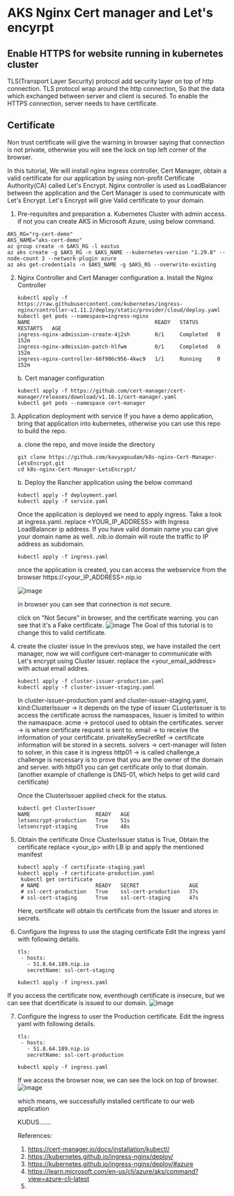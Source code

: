 # AKS Nginx Cert manager and Let's encyrpt

## Enable HTTPS for website running in kubernetes cluster
TLS(Transport Layer Security) protocol add security layer on top of  http connection. TLS protocol wrap around the http connection, So that the data which exchanged between server and client is secured. To enable the HTTPS connection, server needs to have certificate.

## Certificate
Non trust certificate will give the warning in browser saying that connection is not private, otherwise you will see the lock on top left corner of the browser.

In this tutorial, We will install nginx ingress controller, Cert Manager, obtain a valid certificate for our application by using non-profit Certificate Authority(CA) called Let's Encrypt.
Nginx controller is used as LoadBalancer between the application and the Cert Manager is used to communicate with Let's Encrypt. Let's Encrypt will give Valid certificate to your domain.

1. Pre-requisites and preparation
  a. Kubernetes Cluster with admin access. if not you can create AKS in Microsoft Azure, using below command.

```cli
AKS_RG="rg-cert-demo"
AKS_NAME="aks-cert-demo"
az group create -n $AKS_RG -l eastus
az aks create -g $AKS_RG -n $AKS_NAME --kubernetes-version "1.29.8" --node-count 3 --network-plugin azure
az aks get-credentials -n $AKS_NAME -g $AKS_RG --overwrite-existing
```

2.  Nginx Controller and Cert Manager configuration
   a. Install the Nginx Controller
    ```
    kubectl apply -f https://raw.githubusercontent.com/kubernetes/ingress-nginx/controller-v1.11.2/deploy/static/provider/cloud/deploy.yaml
    kubectl get pods --namespace=ingress-nginx
    NAME                                        READY   STATUS      RESTARTS   AGE
    ingress-nginx-admission-create-4j2sh        0/1     Completed   0          152m
    ingress-nginx-admission-patch-hlfwm         0/1     Completed   0          152m
    ingress-nginx-controller-66f986c956-4kwc9   1/1     Running     0          152m
    ```
    b.  Cert manager configuration
    ```
    kubectl apply -f https://github.com/cert-manager/cert-manager/releases/download/v1.16.1/cert-manager.yaml
    kubectl get pods --namespace cert-manager
    ```
3.  Application deployment with service
    If you have a demo application, bring that application into kubernetes, otherwise you can use this repo to build the repo.
    
    a. clone the repo, and move inside the directory

    ```
    git clone https://github.com/kavyagoudam/k8s-nginx-Cert-Manager-LetsEncrypt.git
    cd k8s-nginx-Cert-Manager-LetsEncrypt/
    ```
    b. Deploy the Rancher application using the below command

    ```
    kubectl apply -f deployment.yaml
    kubectl apply -f service.yaml
    ```
    Once the application is deployed we need to apply ingress. Take a look at ingress.yaml. replace <YOUR_IP_ADDRESS> with Ingress LoadBalancer ip address. If you have valid domain name you can give your domain name as well.
    .nib.io domain will route the traffic to IP address as subdomain. 
    
    ```
    kubectl apply -f ingress.yaml
    ```
    once the application is created, you can access the webservice from the browser https://<your_IP_ADDRESS>.nip.io
    
    ![image](https://github.com/user-attachments/assets/0230dd15-0f46-421c-9ca6-bde7a0d86d7c)

    in browser you can see that connection is not secure.
    
    click on "Not Secure" in browser, and the certificate warning. you can see that it's a Fake certificate.
    ![image](https://github.com/user-attachments/assets/78634120-19ad-4980-8516-c1e8b923f44b)
    The Goal of this tutorial is to change this to valid certificate.
    
4.  create the cluster issue
    In the previuos step, we have installed the cert manager, now we will configure cert-manager to communicate with Let's encrypt using Cluster issuer.
    replace the <your_email_address>  with actual email addres.
    ```
    kubectl apply -f cluster-issuer-production.yaml
    kubectl apply -f cluster-issuer-staging.yaml
    ```
    In cluster-issuer-production.yaml and cluster-issuer-staging.yaml,
    kind:ClusterIssuer -> it depends on the type of issuer CLusterIssuer is to access the certificate across the namaspaces, Issuer is limited to within the namaspace.
    acme -> protocol used to obtain the certificates.
    server -> is where certificate request is sent to.
    email -> to receive the information of your certificate.
    privateKeySecretRef -> certificate information will be stored in a secrets.
    solvers -> cert-manager will listen to solver, in this case it is ingress
    http01 -> is called challenge,a challenge is necessary is to prove that you are the owner of the domain and server. with http01 you can get certificate only to that domain.
    (another example of challenge is DNS-01, which helps to get wild card certificate)

    Once the ClusterIssuer applied check for the status.
    ```
    kubectl get ClusterIssuer
    NAME                     READY   AGE
    letsencrypt-production   True    51s
    letsencrypt-staging      True    48s
    ```
5. Obtain the certificate
   Once ClusterIssuer status is True, Obtain the certificate
   replace <your_ip> with LB ip and apply the mentioned manifest
   ```
   kubectl apply -f certificate-staging.yaml
   kubectl apply -f certificate-production.yaml
    kubectl get certificate
    # NAME                  READY   SECRET                AGE
    # ssl-cert-production   True    ssl-cert-production   37s
    # ssl-cert-staging      True    ssl-cert-staging      47s
   ```
   Here, certificate will obtain tls certificate from the Issuer and stores in secrets.

6. Configure the Ingress to use the staging certificate
   Edit the ingress yaml with following details.
   ```
   tls:
    - hosts:
      - 51.8.64.189.nip.io
      secretName: ssl-cert-staging
   ```
   ```
   kubectl apply -f ingress.yaml
   ```
  If you access the certificate now, eventhough certificate is insecure, but we can see that dcertificate is issued to our domain.
  ![image](https://github.com/user-attachments/assets/df414fbe-0feb-4f52-aa45-2e0e4b6606cd)

 7. Configure the Ingress to user the Production certificate.
    Edit the ingress yaml with following details.
     ```
     tls:
      - hosts:
        - 51.8.64.189.nip.io
        secretName: ssl-cert-production
     ```
     ```
     kubectl apply -f ingress.yaml
     ```
     If we access the browser now, we can see the lock on top of browser.
    ![image](https://github.com/user-attachments/assets/b44103e6-3eca-4748-835d-2813a23c6c07)

    which means, we successfully installed certificate to our web application

    KUDUS.......

    References:
    1.  https://cert-manager.io/docs/installation/kubectl/
    2.  https://kubernetes.github.io/ingress-nginx/deploy/
    3.  https://kubernetes.github.io/ingress-nginx/deploy/#azure
    4.  https://learn.microsoft.com/en-us/cli/azure/aks/command?view=azure-cli-latest
    5.  

